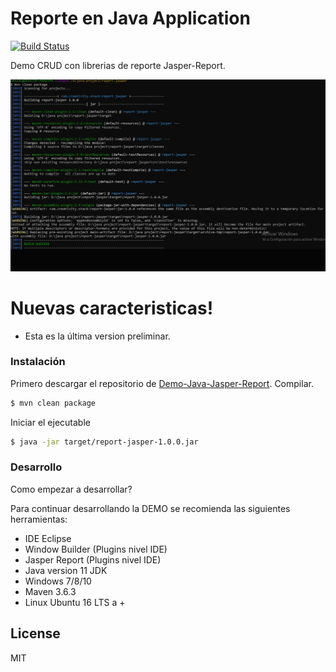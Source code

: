 # Reporte en Java Application

[![Build Status](https://travis-ci.org/joemccann/dillinger.svg?branch=master)](https://travis-ci.org/joemccann/dillinger)

Demo CRUD con librerias de reporte Jasper-Report.

![Drag Racing](./docs/demo-report.gif)

# Nuevas caracteristicas!

  - Esta es la última version preliminar.

### Instalación

Primero descargar el repositorio de [Demo-Java-Jasper-Report](https://github.com/Hans3L/Demo-Java-Jasper-Report.git).
Compilar.
```sh
$ mvn clean package
```
Iniciar el ejecutable
```sh
$ java -jar target/report-jasper-1.0.0.jar
```
### Desarrollo

Como empezar a desarrollar?

Para continuar desarrollando la DEMO se recomienda las siguientes herramientas:

* IDE Eclipse 
* Window Builder (Plugins nivel IDE)
* Jasper Report (Plugins nivel IDE)
* Java version 11 JDK
* Windows 7/8/10
* Maven 3.6.3
* Linux Ubuntu 16 LTS a +

License
----
MIT